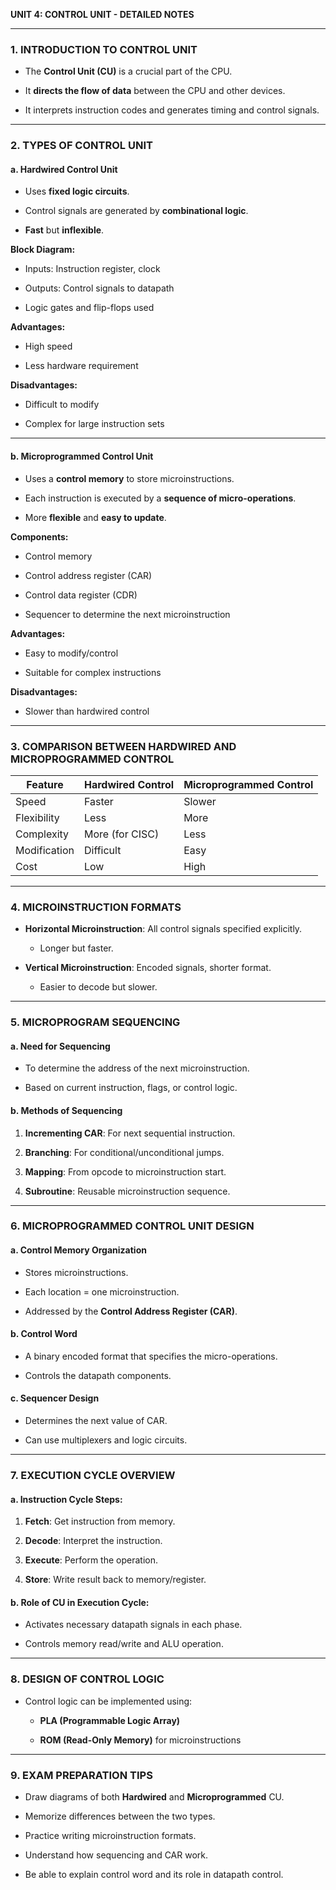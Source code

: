 **UNIT 4: CONTROL UNIT - DETAILED NOTES**

---

### 1. INTRODUCTION TO CONTROL UNIT

- The **Control Unit (CU)** is a crucial part of the CPU.
    
- It **directs the flow of data** between the CPU and other devices.
    
- It interprets instruction codes and generates timing and control signals.
    

---

### 2. TYPES OF CONTROL UNIT

#### a. Hardwired Control Unit

- Uses **fixed logic circuits**.
    
- Control signals are generated by **combinational logic**.
    
- **Fast** but **inflexible**.
    

**Block Diagram:**

- Inputs: Instruction register, clock
    
- Outputs: Control signals to datapath
    
- Logic gates and flip-flops used
    

**Advantages:**

- High speed
    
- Less hardware requirement
    

**Disadvantages:**

- Difficult to modify
    
- Complex for large instruction sets
    

---

#### b. Microprogrammed Control Unit

- Uses a **control memory** to store microinstructions.
    
- Each instruction is executed by a **sequence of micro-operations**.
    
- More **flexible** and **easy to update**.
    

**Components:**

- Control memory
    
- Control address register (CAR)
    
- Control data register (CDR)
    
- Sequencer to determine the next microinstruction
    

**Advantages:**

- Easy to modify/control
    
- Suitable for complex instructions
    

**Disadvantages:**

- Slower than hardwired control
    

---

### 3. COMPARISON BETWEEN HARDWIRED AND MICROPROGRAMMED CONTROL

|Feature|Hardwired Control|Microprogrammed Control|
|---|---|---|
|Speed|Faster|Slower|
|Flexibility|Less|More|
|Complexity|More (for CISC)|Less|
|Modification|Difficult|Easy|
|Cost|Low|High|

---

### 4. MICROINSTRUCTION FORMATS

- **Horizontal Microinstruction**: All control signals specified explicitly.
    
    - Longer but faster.
        
- **Vertical Microinstruction**: Encoded signals, shorter format.
    
    - Easier to decode but slower.
        

---

### 5. MICROPROGRAM SEQUENCING

#### a. Need for Sequencing

- To determine the address of the next microinstruction.
    
- Based on current instruction, flags, or control logic.
    

#### b. Methods of Sequencing

1. **Incrementing CAR**: For next sequential instruction.
    
2. **Branching**: For conditional/unconditional jumps.
    
3. **Mapping**: From opcode to microinstruction start.
    
4. **Subroutine**: Reusable microinstruction sequence.
    

---

### 6. MICROPROGRAMMED CONTROL UNIT DESIGN

#### a. Control Memory Organization

- Stores microinstructions.
    
- Each location = one microinstruction.
    
- Addressed by the **Control Address Register (CAR)**.
    

#### b. Control Word

- A binary encoded format that specifies the micro-operations.
    
- Controls the datapath components.
    

#### c. Sequencer Design

- Determines the next value of CAR.
    
- Can use multiplexers and logic circuits.
    

---

### 7. EXECUTION CYCLE OVERVIEW

#### a. Instruction Cycle Steps:

1. **Fetch**: Get instruction from memory.
    
2. **Decode**: Interpret the instruction.
    
3. **Execute**: Perform the operation.
    
4. **Store**: Write result back to memory/register.
    

#### b. Role of CU in Execution Cycle:

- Activates necessary datapath signals in each phase.
    
- Controls memory read/write and ALU operation.
    

---

### 8. DESIGN OF CONTROL LOGIC

- Control logic can be implemented using:
    
    - **PLA (Programmable Logic Array)**
        
    - **ROM (Read-Only Memory)** for microinstructions
        

---

### 9. EXAM PREPARATION TIPS

- Draw diagrams of both **Hardwired** and **Microprogrammed** CU.
    
- Memorize differences between the two types.
    
- Practice writing microinstruction formats.
    
- Understand how sequencing and CAR work.
    
- Be able to explain control word and its role in datapath control.
    